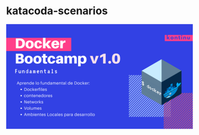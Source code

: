 # katacoda-scenarios
![1](docs/bootcamp.png)

<!-- 
<iframe src="https://slides.com/marcoscano/deck-76e37f/embed" width="576" height="420" scrolling="no" frameborder="0" webkitallowfullscreen mozallowfullscreen allowfullscreen></iframe> -->